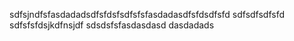 sdfsjndfsfasdadadsdfsfdsfsdfsfsfasdadasdfsfdsdfsfd
sdfsdfsdfsfd
sdfsfsfdsjkdfnsjdf
sdsdsfsfasdasdasd
dasdadads
